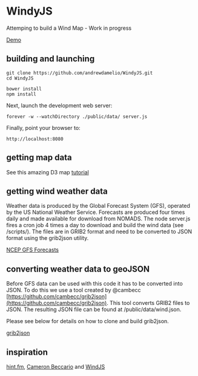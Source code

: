 # WindyJS
Attemping to build a Wind Map  - Work in progress

[Demo](http://wind.graphics)


building and launching
----------------------

    git clone https://github.com/andrewdamelio/WindyJS.git
    cd WindyJS

    bower install
    npm install


Next, launch the development web server:

    forever -w --watchDirectory ./public/data/ server.js


Finally, point your browser to:

    http://localhost:8080

getting map data
----------------

See this amazing D3 map [tutorial](http://bost.ocks.org/mike/map/)


getting wind weather data
--------------------

Weather data is produced by the Global Forecast System (GFS), operated by the
US National Weather Service. Forecasts are produced four times daily and made
available for download from NOMADS. The node server.js fires a cron job 4 times
a day to download and build the wind data (see /scripts/). The files are in GRIB2 format and need to
be converted to JSON format using the grib2json utility.

[NCEP GFS Forecasts](http://nomads.ncep.noaa.gov/cgi-bin/filter_gfs_1p00.pl)


converting weather data to geoJSON
--------------------

Before GFS data can be used with this code it has to be converted into JSON.
To do this we use a tool created by @cambecc [https://github.com/cambecc/grib2json](https://github.com/cambecc/grib2json).
This tool converts GRIB2 files to JSON. The resulting JSON file can be found at /public/data/wind.json.

Please see below for details on how to clone and build grib2json.

[grib2json](https://github.com/cambecc/grib2json)


inspiration
-----------

[hint.fm](http://hint.fm/wind/), [Cameron Beccario](https://github.com/cambecc) and [WindJS](https://github.com/Esri/wind-js)
